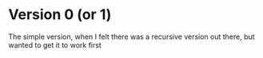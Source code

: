 # Version 0 (or 1)
The simple version, when I felt there was a recursive version out there, but wanted to get it to work first